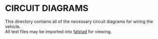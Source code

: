 # CIRCUIT DIAGRAMS
This directory contains all of the necessary circuit diagrams for wiring the vehicle.\
All text files may be imported into [falstad](https://www.falstad.com/circuit/circuitjs.html) for viewing.

